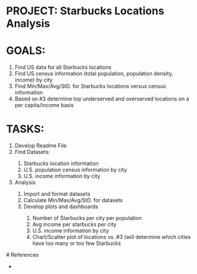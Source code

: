 # PROJECT: Starbucks Locations Analysis

# GOALS:

1. Find US data for all Starbucks locations
2. Find US census information (total population, population density, income) by city
3. Find Min/Max/Avg/StD. for Starbucks locations versus census information
4. Based on #3 determine top underserved and overserved locations on a per capita/income basis

# TASKS:

<ol>
  <li>Develop Readme File</li>
  <li>Find Datasets:</li>
  <ol>
    <li>Starbucks location information</li>
    <li>U.S. population census information by city</li>
    <li>U.S. income information by city</li>
  </ol>
  <li>Analysis</li>
  <ol>
    <li>Import and format datasets</li>
    <li>Calculate Min/Max/Avg/StD. for datasets</li>
    <li>Develop plots and dashboards</li>
    <ol>
      <li>Number of Starbucks per city per population</li>
      <li>Avg income per starbucks per city</li>
      <li>U.S. income information by city</li>
      <li>Chart/Scatter plot of locations vs. #3 (will determine which cities have too many or too few Starbucks</li>
    </ol>
  </ol> 
</ol> 
# References
<ul>
  <li></li>
